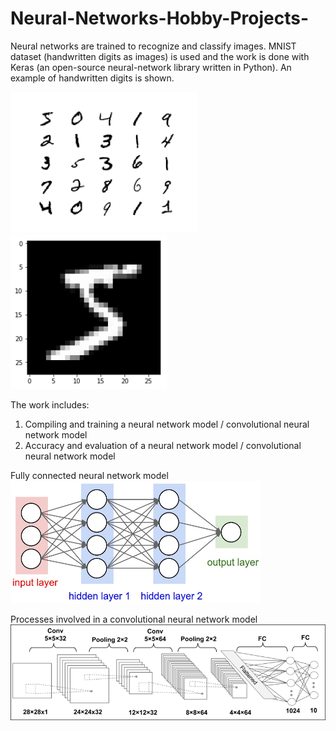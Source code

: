 # Neural-Networks-Hobby-Projects-

Neural networks are trained to recognize and classify images. MNIST dataset (handwritten digits as images) is used and the work is done with Keras (an open-source neural-network library written in Python). An example of handwritten digits is shown. 

<img src="https://github.com/Pravin93-Murugesan/Neural-Networks-Hobby-Projects-/blob/master/MNIST.png" width="300">
<img src="https://github.com/Pravin93-Murugesan/Neural-Networks-Hobby-Projects-/blob/master/exampleIMG.png" width="250">

The work includes:
  1. Compiling and training a neural network model / convolutional neural network model
  2. Accuracy and evaluation of a neural network model / convolutional neural network model
  
Fully connected neural network model
<img src="https://github.com/Pravin93-Murugesan/Neural-Networks-Hobby-Projects-/blob/master/neural_net2.jpeg" width="400">
  
Processes involved in a convolutional neural network model
<img src="https://github.com/Pravin93-Murugesan/Neural-Networks-Hobby-Projects-/blob/master/cnn-model.jpg" width="600">
